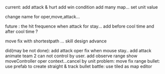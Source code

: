 current:
add attack & hurt
add win condition
add many map...
set unit value

    
change name for oper,move,attack...


future :
       the hit frequence when attack for stay... add before cool time and after cool time ?
       
move fix with shortestpath ...
skill design advance


        
        
did(may be not done):
add attack oper fix when mouse stay..
add attack animate
team 2 can not control by user.
add observe range show
moveController
    oper context...cancel by unit
problem:
        move fix range
bullet:
	use prefab to create
    straight & track bullet
battle:
	use tiled as map editor